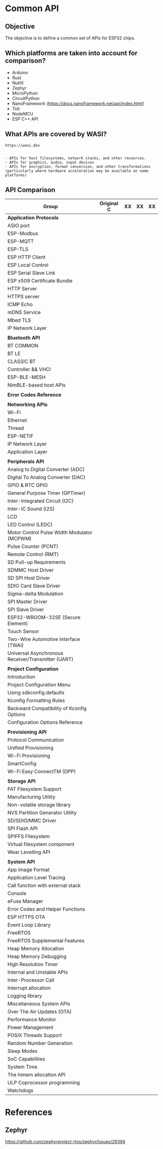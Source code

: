 # Common API

## Objective

The objective is to define a common set of APIs for ESP32 chips.

## Which platforms are taken into account for comparison?

- Arduino
- Rust
- NuttX
- Zephyr
- MicroPython
- CircuitPython
- NanoFramework (https://docs.nanoframework.net/api/index.html)
- Toit
- NodeMCU
- ESP C++ API

## What APIs are covered by WASI?

    https://wasi.dev


    - APIs for host filesystems, network stacks, and other resources.
    - APIs for graphics, audio, input devices
    - APIs for encryption, format conversion, and other transformations (particularly where hardware acceleration may be available on some platforms)


## API Comparison


|Group                                                 |Original C                                 |XX|XX|XX|
|------------------------------------------------------|-------------------------------------------|--|--|--|
|**Application Protocols**                             |                                           |  |  |  |
|ASIO port                                             |                                           |  |  |  |
|ESP-Modbus                                            |                                           |  |  |  |
|ESP-MQTT                                              |                                           |  |  |  |
|ESP-TLS                                               |                                           |  |  |  |
|ESP HTTP Client                                       |                                           |  |  |  |
|ESP Local Control                                     |                                           |  |  |  |
|ESP Serial Slave Link                                 |                                           |  |  |  |
|ESP x509 Certificate Bundle                           |                                           |  |  |  |
|HTTP Server                                           |                                           |  |  |  |
|HTTPS server                                          |                                           |  |  |  |
|ICMP Echo                                             |                                           |  |  |  |
|mDNS Service                                          |                                           |  |  |  |
|Mbed TLS                                              |                                           |  |  |  |
|IP Network Layer                                      |                                           |  |  |  |
|                                                      |                                           |  |  |  |
|**Bluetooth API**                                     |                                           |  |  |  |
|BT COMMON                                             |                                           |  |  |  |
|BT LE                                                 |                                           |  |  |  |
|CLASSIC BT                                            |                                           |  |  |  |
|Controller && VHCI                                    |                                           |  |  |  |
|ESP-BLE-MESH                                          |                                           |  |  |  |
|NimBLE-based host APIs                                |                                           |  |  |  |
|                                                      |                                           |  |  |  |
|**Error Codes Reference**                             |                                           |  |  |  |
|                                                      |                                           |  |  |  |
|**Networking APIs**                                   |                                           |  |  |  |
|Wi-Fi                                                 |                                           |  |  |  |
|Ethernet                                              |                                           |  |  |  |
|Thread                                                |                                           |  |  |  |
|ESP-NETIF                                             |                                           |  |  |  |
|IP Network Layer                                      |                                           |  |  |  |
|Application Layer                                     |                                           |  |  |  |
|                                                      |                                           |  |  |  |
|**Peripherals API**|                                  |                                           |  |  |  |
|Analog to Digital Converter (ADC)                     |                                           |  |  |  |
|Digital To Analog Converter (DAC)                     |                                           |  |  |  |
|GPIO & RTC GPIO                                       |                                           |  |  |  |
|General Purpose Timer (GPTimer)                       |                                           |  |  |  |
|Inter-Integrated Circuit (I2C)                        |                                           |  |  |  |
|Inter-IC Sound (I2S)                                  |                                           |  |  |  |
|LCD                                                   |                                           |  |  |  |
|LED Control (LEDC)                                    |                                           |  |  |  |
|Motor Control Pulse Width Modulator (MCPWM)           |                                           |  |  |  |
|Pulse Counter (PCNT)                                  |                                           |  |  |  |
|Remote Control (RMT)                                  |                                           |  |  |  |
|SD Pull-up Requirements                               |                                           |  |  |  |
|SDMMC Host Driver                                     |                                           |  |  |  |
|SD SPI Host Driver                                    |                                           |  |  |  |
|SDIO Card Slave Driver                                |                                           |  |  |  |
|Sigma-delta Modulation                                |                                           |  |  |  |
|SPI Master Driver                                     |                                           |  |  |  |
|SPI Slave Driver                                      |                                           |  |  |  |
|ESP32-WROOM-32SE (Secure Element)                     |                                           |  |  |  |
|Touch Sensor                                          |                                           |  |  |  |
|Two-Wire Automotive Interface (TWAI)                  |                                           |  |  |  |
|Universal Asynchronous Receiver/Transmitter (UART)    |                                           |  |  |  |
|                                                      |                                           |  |  |  |
|**Project Configuration**                             |                                           |  |  |  |
|Introduction                                          |                                           |  |  |  |
|Project Configuration Menu                            |                                           |  |  |  |
|Using sdkconfig.defaults                              |                                           |  |  |  |
|Kconfig Formatting Rules                              |                                           |  |  |  |
|Backward Compatibility of Kconfig Options             |                                           |  |  |  |
|Configuration Options Reference                       |                                           |  |  |  |
|                                                      |                                           |  |  |  |
|**Provisioning API**                                  |                                           |  |  |  |
|Protocol Communication                                |                                           |  |  |  |
|Unified Provisioning                                  |                                           |  |  |  |
|Wi-Fi Provisioning                                    |                                           |  |  |  |
|SmartConfig                                           |                                           |  |  |  |
|Wi-Fi Easy ConnectTM (DPP)                            |                                           |  |  |  |
|                                                      |                                           |  |  |  |
|**Storage API**                                       |                                           |  |  |  |
|FAT Filesystem Support                                |                                           |  |  |  |
|Manufacturing Utility                                 |                                           |  |  |  |
|Non-volatile storage library                          |                                           |  |  |  |
|NVS Partition Generator Utility                       |                                           |  |  |  |
|SD/SDIO/MMC Driver                                    |                                           |  |  |  |
|SPI Flash API                                         |                                           |  |  |  |
|SPIFFS Filesystem                                     |                                           |  |  |  |
|Virtual filesystem component                          |                                           |  |  |  |
|Wear Levelling API                                    |                                           |  |  |  |
|                                                      |                                           |  |  |  |
|**System API**                                        |                                           |  |  |  |
|App Image Format                                      |                                           |  |  |  |
|Application Level Tracing                             |                                           |  |  |  |
|Call function with external stack                     |                                           |  |  |  |
|Console                                               |                                           |  |  |  |
|eFuse Manager                                         |                                           |  |  |  |
|Error Codes and Helper Functions                      |                                           |  |  |  |
|ESP HTTPS OTA                                         |                                           |  |  |  |
|Event Loop Library                                    |                                           |  |  |  |
|FreeRTOS                                              |                                           |  |  |  |
|FreeRTOS Supplemental Features                        |                                           |  |  |  |
|Heap Memory Allocation                                |                                           |  |  |  |
|Heap Memory Debugging                                 |                                           |  |  |  |
|High Resolution Timer                                 |                                           |  |  |  |
|Internal and Unstable APIs                            |                                           |  |  |  |
|Inter-Processor Call                                  |                                           |  |  |  |
|Interrupt allocation                                  |                                           |  |  |  |
|Logging library                                       |                                           |  |  |  |
|Miscellaneous System APIs                             |                                           |  |  |  |
|Over The Air Updates (OTA)                            |                                           |  |  |  |
|Performance Monitor                                   |                                           |  |  |  |
|Power Management                                      |                                           |  |  |  |
|POSIX Threads Support                                 |                                           |  |  |  |
|Random Number Generation                              |                                           |  |  |  |
|Sleep Modes                                           |                                           |  |  |  |
|SoC Capabilities                                      |                                           |  |  |  |
|System Time                                           |                                           |  |  |  |
|The himem allocation API                              |                                           |  |  |  |
|ULP Coprocessor programming                           |                                           |  |  |  |
|Watchdogs                                             |                                           |  |  |  |


# References

## Zephyr

https://github.com/zephyrproject-rtos/zephyr/issues/29394

